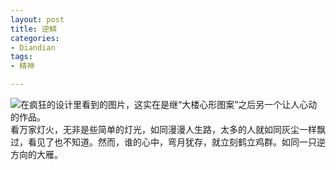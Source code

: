 ```yaml
---
layout: post
title: 逆鳞
categories:
- Diandian
tags:
- 精神

---
```

<img src="http://m2.img.srcdd.com/farm5/d/2012/0627/10/C706503B61D764953CDCF78260F902C7_B500_900_460_238.JPEG" />在疯狂的设计里看到的图片，这实在是继“大楼心形图案”之后另一个让人心动的作品。
<br />看万家灯火，无非是些简单的灯光，如同漫漫人生路，太多的人就如同灰尘一样飘过，看见了也不知道。然而，谁的心中，弯月犹存，就立刻鹤立鸡群。如同一只逆方向的大雁。